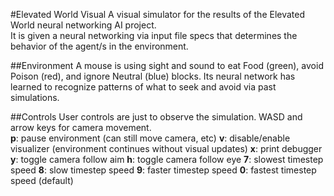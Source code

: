 #Elevated World Visual
A visual simulator for the results of the Elevated World neural networking AI project.  
It is given a neural networking via input file specs that determines the behavior of the agent/s in the environment.

##Environment
A mouse is using sight and sound to eat Food (green), avoid Poison (red), and ignore Neutral (blue) blocks.
Its neural network has learned to recognize patterns of what to seek and avoid via past simulations.

##Controls
User controls are just to observe the simulation.  WASD and arrow keys for camera movement.  
**p**: pause environment (can still move camera, etc)
**v**: disable/enable visualizer (environment continues without visual updates)
**x**: print debugger
**y**: toggle camera follow aim
**h**: toggle camera follow eye
**7**: slowest timestep speed
**8**: slow timestep speed
**9**: faster timestep speed
**0**: fastest timestep speed (default)